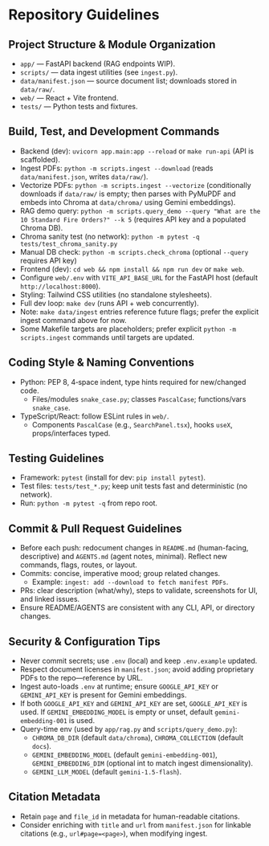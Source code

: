 # Repository Guidelines

## Project Structure & Module Organization
- `app/` — FastAPI backend (RAG endpoints WIP).
- `scripts/` — data ingest utilities (see `ingest.py`).
- `data/manifest.json` — source document list; downloads stored in `data/raw/`.
- `web/` — React + Vite frontend.
- `tests/` — Python tests and fixtures.

## Build, Test, and Development Commands
- Backend (dev): `uvicorn app.main:app --reload` or `make run-api` (API is scaffolded).
- Ingest PDFs: `python -m scripts.ingest --download` (reads `data/manifest.json`, writes `data/raw/`).
- Vectorize PDFs: `python -m scripts.ingest --vectorize` (conditionally downloads if `data/raw/` is empty; then parses with PyMuPDF and embeds into Chroma at `data/chroma/` using Gemini embeddings).
- RAG demo query: `python -m scripts.query_demo --query "What are the 10 Standard Fire Orders?" --k 5` (requires API key and a populated Chroma DB).
- Chroma sanity test (no network): `python -m pytest -q tests/test_chroma_sanity.py`
- Manual DB check: `python -m scripts.check_chroma` (optional `--query` requires API key)
- Frontend (dev): `cd web && npm install && npm run dev` or `make web`.
- Configure `web/.env` with `VITE_API_BASE_URL` for the FastAPI host (default `http://localhost:8000`).
- Styling: Tailwind CSS utilities (no standalone stylesheets).
- Full dev loop: `make dev` (runs API + web concurrently).
- Note: `make data/ingest` entries reference future flags; prefer the explicit ingest command above for now.
 - Some Makefile targets are placeholders; prefer explicit `python -m scripts.ingest` commands until targets are updated.

## Coding Style & Naming Conventions
- Python: PEP 8, 4‑space indent, type hints required for new/changed code.
  - Files/modules `snake_case.py`; classes `PascalCase`; functions/vars `snake_case`.
- TypeScript/React: follow ESLint rules in `web/`.
  - Components `PascalCase` (e.g., `SearchPanel.tsx`), hooks `useX`, props/interfaces typed.

## Testing Guidelines
- Framework: `pytest` (install for dev: `pip install pytest`).
- Test files: `tests/test_*.py`; keep unit tests fast and deterministic (no network).
- Run: `python -m pytest -q` from repo root.

## Commit & Pull Request Guidelines
- Before each push: redocument changes in `README.md` (human-facing, descriptive) and `AGENTS.md` (agent notes, minimal). Reflect new commands, flags, routes, or layout.
- Commits: concise, imperative mood; group related changes.
  - Example: `ingest: add --download to fetch manifest PDFs`.
- PRs: clear description (what/why), steps to validate, screenshots for UI, and linked issues.
- Ensure README/AGENTS are consistent with any CLI, API, or directory changes.

## Security & Configuration Tips
- Never commit secrets; use `.env` (local) and keep `.env.example` updated.
- Respect document licenses in `manifest.json`; avoid adding proprietary PDFs to the repo—reference by URL.
 - Ingest auto-loads `.env` at runtime; ensure `GOOGLE_API_KEY` or `GEMINI_API_KEY` is present for Gemini embeddings.
 - If both `GOOGLE_API_KEY` and `GEMINI_API_KEY` are set, `GOOGLE_API_KEY` is used. If `GEMINI_EMBEDDING_MODEL` is empty or unset, default `gemini-embedding-001` is used.
  - Query-time env (used by `app/rag.py` and `scripts/query_demo.py`):
    - `CHROMA_DB_DIR` (default `data/chroma`), `CHROMA_COLLECTION` (default `docs`).
    - `GEMINI_EMBEDDING_MODEL` (default `gemini-embedding-001`), `GEMINI_EMBEDDING_DIM` (optional int to match ingest dimensionality).
    - `GEMINI_LLM_MODEL` (default `gemini-1.5-flash`).

## Citation Metadata
- Retain `page` and `file_id` in metadata for human-readable citations.
- Consider enriching with `title` and `url` from `manifest.json` for linkable citations (e.g., `url#page=<page>`), when modifying ingest.
